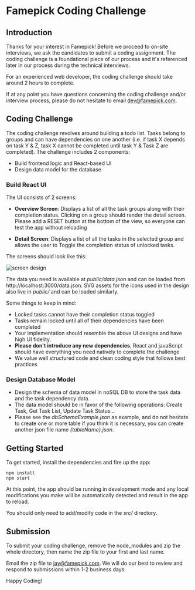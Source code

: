 # Famepick Coding Challenge

## Introduction

Thanks for your interest in Famepick! Before we proceed to on-site interviews, we ask the candidates to submit a coding assignment. The coding challenge is
a foundational piece of our process and it's referenced later in our process during the technical 
interviews.

For an experienced web developer, the coding challenge should take around 2 hours to 
complete.

If at any point you have questions concerning the coding challenge and/or interview process, please
do not hesitate to email dev@famepick.com.

## Coding Challenge

The coding challenge revolves around building a todo list. Tasks belong to groups and can have
dependencies on one another (i.e. if task X depends on task Y & Z, task X cannot be completed until
task Y & Task Z are completed). The challenge includes 2 components:

* Build frontend logic and React-based UI 
* Design data model for the database

### Build React UI

The UI consists of 2 screens:

* **Overview Screen**: Displays a list of all the task groups along with their completion status. Clicking on 
  a group should render the detail screen. Please add a RESET button at the bottom of the view, so everyone can test the app without reloading

* **Detail Screen**: Displays a list of all the tasks in the selected group and allows the user to Toggle 
  the completion status of unlocked tasks.

The screens should look like this:

![screen design](https://user-images.githubusercontent.com/314351/56453206-d1ec2580-62f3-11e9-83d7-67aff2e1deef.png)

The data you need is available at _public/data.json_ and can 
be loaded from http://localhost:3000/data.json. SVG assets for the icons used in the design 
also live in _public/_ and can be loaded similarly.

Some things to keep in mind:

* Locked tasks cannot have their completion status toggled
* Tasks remain locked until all of their dependencies have been completed
* Your implementation should resemble the above UI designs and have high UI fidelity.
* **Please don't introduce any new dependencies**, React and javaScript should have everything you need natively to complete
  the challenge
* We value well structured code and clean coding style that follows best practices

### Design Database Model

* Design the schema of data model in noSQL DB to store the task data and the task dependency data. 
* The data model should be in favor of the following operations: Create Task, Get Task List, Update Task Status... 
* Please see the *dbSchemaExample.json* as 
example, and do not hesitate to create one or more table if you think it is necessary, you can create another json file name *{tableName}.json*.

## Getting Started

To get started, install the dependencies and fire up the app:

```
npm install
npm start
```

At this point, the app should be running in development mode and any local modifications you make
will be automatically detected and result in the app to reload.

You should only need to add/modify code in the _src/_ directory.

## Submission

To submit your coding challenge, remove the node_modules and zip the whole directory, then name the zip file to your first and last name.


Email the zip file to jay@famepick.com. We will do our 
best to review and respond to submissions within 1-2 business days.

Happy Coding!

